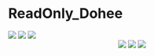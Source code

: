 # ReadOnly_Dohee

<img src="https://capsule-render.vercel.app/api?type=cylinder&color=3e01ff&height=150&section=header&text=HELLO,STRANGER&animation=blinking&fontSize=40&fontColor=ffffff" />
<img src="https://github-readme-stats.vercel.app/api?username=dodoheeee&show_icons=true&theme=highcontrast"/>
<img src="https://github-readme-stats.vercel.app/api/top-langs/?username=dodoheeee&size_weight=0.5&count_weight=0.5"/>


<div align="center">
	<img src="https://img.shields.io/badge/Java-007396?style=flat&logo=Java&logoColor=white" />
	<img src="https://img.shields.io/badge/HTML5-E34F26?style=flat&logo=HTML5&logoColor=white" />
	<img src="https://img.shields.io/badge/CSS3-1572B6?style=flat&logo=CSS3&logoColor=white" />
</div>
